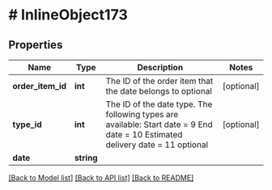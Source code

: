 # # InlineObject173

## Properties

Name | Type | Description | Notes
------------ | ------------- | ------------- | -------------
**order_item_id** | **int** | The ID of the order item that the date belongs to optional | [optional] 
**type_id** | **int** | The ID of the date type. The following types are available:  Start date &#x3D; 9 End date &#x3D; 10 Estimated delivery date &#x3D; 11  optional | [optional] 
**date** | **string** |  | 

[[Back to Model list]](../../README.md#documentation-for-models) [[Back to API list]](../../README.md#documentation-for-api-endpoints) [[Back to README]](../../README.md)


